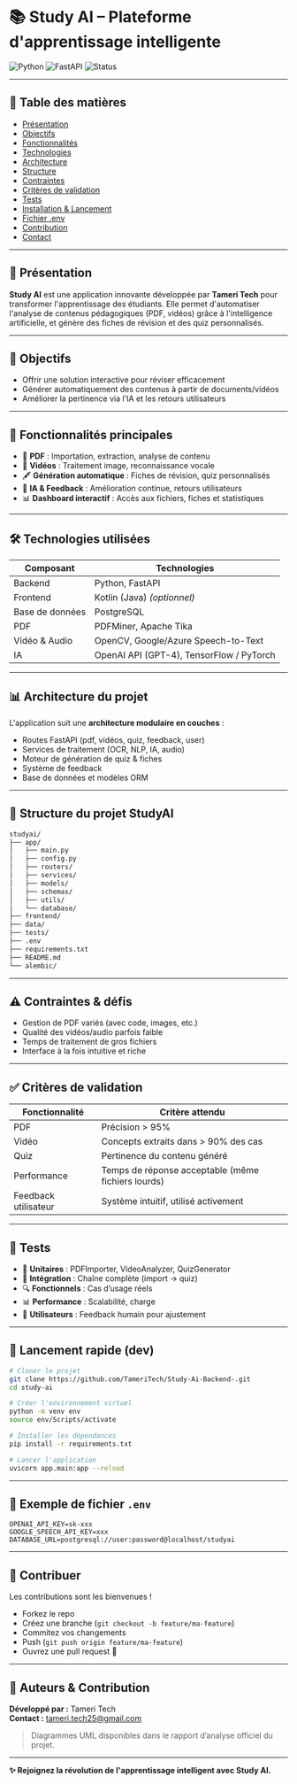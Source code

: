 # 📚 Study AI – Plateforme d'apprentissage intelligente

![Python](https://img.shields.io/badge/python-3.12-blue)
![FastAPI](https://img.shields.io/badge/FastAPI-API-green)
![Status](https://img.shields.io/badge/status-en%20cours-yellow)

---

## 📑 Table des matières

- [Présentation](#-study-ai--plateforme-dapprentissage-intelligente)
- [Objectifs](#-objectifs)
- [Fonctionnalités](#-fonctionnalités-principales)
- [Technologies](#-technologies-utilisées)
- [Architecture](#-architecture-du-projet)
- [Structure](#-structure-du-projet-studyai)
- [Contraintes](#-contraintes--défis)
- [Critères de validation](#-critères-de-validation)
- [Tests](#-tests)
- [Installation & Lancement](#-lancement-rapide-dev)
- [Fichier .env](#-exemple-de-fichier-env)
- [Contribution](#-contribuer)
- [Contact](#-auteurs--contribution)

---

## 🧠 Présentation

**Study AI** est une application innovante développée par **Tameri Tech** pour transformer l'apprentissage des étudiants. Elle permet d'automatiser l'analyse de contenus pédagogiques (PDF, vidéos) grâce à l'intelligence artificielle, et génère des fiches de révision et des quiz personnalisés.

---

## 🚀 Objectifs

- Offrir une solution interactive pour réviser efficacement
- Générer automatiquement des contenus à partir de documents/vidéos
- Améliorer la pertinence via l'IA et les retours utilisateurs

---

## 🧩 Fonctionnalités principales

- 📄 **PDF** : Importation, extraction, analyse de contenu
- 🎥 **Vidéos** : Traitement image, reconnaissance vocale
- 🖋️ **Génération automatique** : Fiches de révision, quiz personnalisés
- 🤖 **IA & Feedback** : Amélioration continue, retours utilisateurs
- 📊 **Dashboard interactif** : Accès aux fichiers, fiches et statistiques

---

## 🛠️ Technologies utilisées

| Composant       | Technologies                                                  |
|----------------|---------------------------------------------------------------|
| Backend         | Python, FastAPI                                               |
| Frontend        | Kotlin (Java) *(optionnel)*                                   |
| Base de données | PostgreSQL                                                    |
| PDF             | PDFMiner, Apache Tika                                         |
| Vidéo & Audio   | OpenCV, Google/Azure Speech-to-Text                           |
| IA              | OpenAI API (GPT-4), TensorFlow / PyTorch                      |

---

## 📊 Architecture du projet

L'application suit une **architecture modulaire en couches** :

- Routes FastAPI (pdf, vidéos, quiz, feedback, user)
- Services de traitement (OCR, NLP, IA, audio)
- Moteur de génération de quiz & fiches
- Système de feedback
- Base de données et modèles ORM

---

## 📁 Structure du projet StudyAI

```bash
studyai/
├── app/
│   ├── main.py
│   ├── config.py
│   ├── routers/
│   ├── services/
│   ├── models/
│   ├── schemas/
│   ├── utils/
│   └── database/
├── frontend/
├── data/
├── tests/
├── .env
├── requirements.txt
├── README.md
└── alembic/
```

---

## ⚠️ Contraintes & défis

- Gestion de PDF variés (avec code, images, etc.)
- Qualité des vidéos/audio parfois faible
- Temps de traitement de gros fichiers
- Interface à la fois intuitive et riche

---

## ✅ Critères de validation

| Fonctionnalité       | Critère attendu                                     |
|----------------------|------------------------------------------------------|
| PDF                  | Précision > 95%                                     |
| Vidéo               | Concepts extraits dans > 90% des cas                 |
| Quiz                 | Pertinence du contenu généré                       |
| Performance          | Temps de réponse acceptable (même fichiers lourds)   |
| Feedback utilisateur | Système intuitif, utilisé activement                |

---

## 🧪 Tests

- 🔬 **Unitaires** : PDFImporter, VideoAnalyzer, QuizGenerator
- 🔗 **Intégration** : Chaîne complète (import → quiz)
- 🔍 **Fonctionnels** : Cas d’usage réels
- 📊 **Performance** : Scalabilité, charge
- 👥 **Utilisateurs** : Feedback humain pour ajustement

---

## 🏁 Lancement rapide (dev)

```bash
# Cloner le projet
git clone https://github.com/TameriTech/Study-Ai-Backend-.git
cd study-ai

# Créer l'environnement virtuel
python -m venv env
source env/Scripts/activate

# Installer les dépendances
pip install -r requirements.txt

# Lancer l'application
uvicorn app.main:app --reload
```

---

## 🔐 Exemple de fichier `.env`

```env
OPENAI_API_KEY=sk-xxx
GOOGLE_SPEECH_API_KEY=xxx
DATABASE_URL=postgresql://user:password@localhost/studyai
```

---

## 🤝 Contribuer

Les contributions sont les bienvenues !

- Forkez le repo
- Créez une branche (`git checkout -b feature/ma-feature`)
- Commitez vos changements
- Push (`git push origin feature/ma-feature`)
- Ouvrez une pull request 🚀

---

## 📢 Auteurs & Contribution

**Développé par :** Tameri Tech  
**Contact :** [tameri.tech25@gmail.com](mailto:tameri.tech25@gmail.com)

> Diagrammes UML disponibles dans le rapport d’analyse officiel du projet.

---

**✨ Rejoignez la révolution de l'apprentissage intelligent avec Study AI.**

